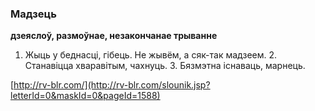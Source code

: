 ### Мадзець
**дзеяслоў, размоўнае, незакончанае трыванне**

1. Жыць у беднасці, гібець. Не жывём, а сяк-так мадзеем. 2. Станавіцца хваравітым, чахнуць. 3. Бязмэтна існаваць, марнець.

<a rel="author">[http://rv-blr.com/](http://rv-blr.com/slounik.jsp?letterId=0&maskId=0&pageId=1588)</a>
